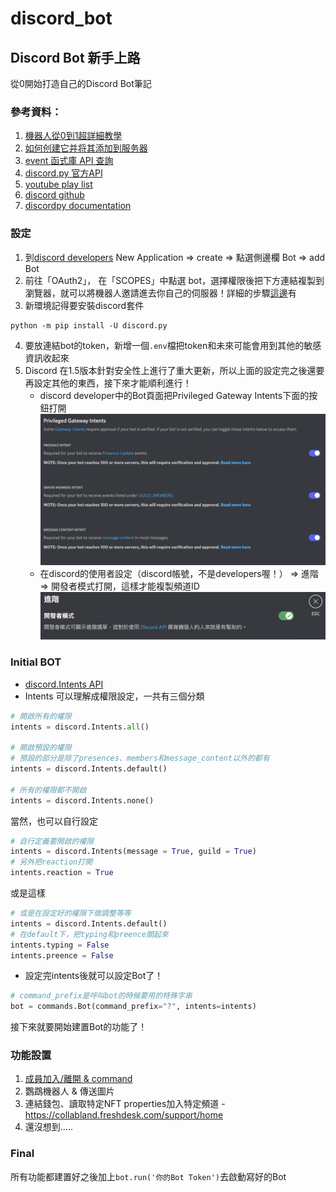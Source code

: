 # discord_bot

## Discord Bot 新手上路
從0開始打造自己的Discord Bot筆記

### 參考資料：
1. [機器人從0到1超詳細教學](https://hackmd.io/@kangjw/Discordpy%E6%A9%9F%E5%99%A8%E4%BA%BA%E5%BE%9E0%E5%88%B01%E8%B6%85%E8%A9%B3%E7%B4%B0%E6%95%99%E5%AD%B8)
2. [如何创建它并将其添加到服务器](https://appmaster.io/zh/blog/discord-bot-ru-he-chuang-jian-ta-bing-jiang-qi-tian-jia-dao-fu-wu-qi)
3. [event 函式庫 API 查詢](https://discordpy.readthedocs.io/en/latest/api.html#event-reference)
4. [discord.py 官方API](https://discordpy.readthedocs.io/en/latest/api.html)
5. [youtube play list](https://www.youtube.com/watch?v=rFJoLrVlEHY&list=PLSCgthA1Anif1w6mKM3O6xlBGGypXtrtN&index=5)
6. [discord github](https://github.com/discord/discord-api-docs)
7. [discordpy documentation](https://discordpy.readthedocs.io/en/latest/index.html#getting-started)

### 設定
1. 到[discord developers](https://discord.com/developers/applications) New Application => create => 點選側邊欄 Bot => add Bot
2. 前往「OAuth2」， 在「SCOPES」中點選 bot，選擇權限後把下方連結複製到瀏覽器，就可以將機器人邀請進去你自己的伺服器！詳細的步驟[這邊](https://hackmd.io/@kangjw/Discordpy%E6%A9%9F%E5%99%A8%E4%BA%BA%E5%BE%9E0%E5%88%B01%E8%B6%85%E8%A9%B3%E7%B4%B0%E6%95%99%E5%AD%B8)有
3. 新環境記得要安裝discord套件
```
python -m pip install -U discord.py
```
4. 要放連結bot的token，新增一個`.env`檔把token和未來可能會用到其他的敏感資訊收起來
5. Discord 在1.5版本針對安全性上進行了重大更新，所以上面的設定完之後還要再設定其他的東西，接下來才能順利進行！
    - discord developer中的Bot頁面把Privileged Gateway Intents下面的按鈕打開
    ![](image/Intents_setting.png)
    - 在discord的使用者設定（discord帳號，不是developers喔！） => 進階 => 開發者模式打開，這樣才能複製頻道ID
    ![](image/developer_mode.png)

### Initial BOT
- [discord.Intents API](https://discordpy.readthedocs.io/en/latest/api.html#discord.Intents)    
- Intents 可以理解成權限設定，一共有三個分類
```python
# 開啟所有的權限
intents = discord.Intents.all()

# 開啟預設的權限
# 預設的部分是除了presences、members和message_content以外的都有
intents = discord.Intents.default()

# 所有的權限都不開啟
intents = discord.Intents.none()
```
當然，也可以自行設定
```python
# 自行定義要開啟的權限
intents = discord.Intents(message = True, guild = True)
# 另外把reaction打開
intents.reaction = True
```
或是這樣
```python
# 或是在設定好的權限下做調整等等
intents = discord.Intents.default()
# 在default下，把typing和preence關起來
intents.typing = False
intents.preence = False
```  
- 設定完intents後就可以設定Bot了！
```python
# command_prefix是呼叫bot的時候要用的特殊字串
bot = commands.Bot(command_prefix="?", intents=intents)
```
接下來就要開始建置Bot的功能了！

### 功能設置
1. [成員加入/離開 & command](Docs/members.md)
2. 鸚鵡機器人 & 傳送圖片
3. 連結錢包、讀取特定NFT properties加入特定頻道 - https://collabland.freshdesk.com/support/home
4. 還沒想到.....

### Final
所有功能都建置好之後加上`bot.run('你的Bot Token')`去啟動寫好的Bot



